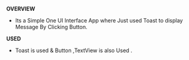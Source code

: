 **OVERVIEW**
  - Its a Simple One UI Interface App where Just used Toast to display Message By Clicking Button.

**USED**
  - Toast is used & Button ,TextView is also Used .
    
